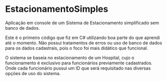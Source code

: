# EstacionamentoSimples
Aplicação em console de um Sistema de Estacionamento simplificado sem banco de dados.

Este é o primeiro código que fiz em C# utilizando boa parte do que aprendi até o momento. Não possui tratamentos de erros ou uso de banco de dados para os dados cadastrais, pois o foco foi mais didático que funcional.

O sistema se baseia no estacionamento de um Hospital, cujo o funcionamento é exclusivo para funcionários previamente cadastrados. Onde cada funcionário pussui um ID que será requisitado nas diversas opções de uso do sistema.
